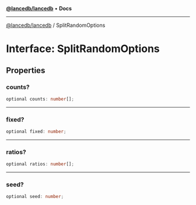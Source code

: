 [**@lancedb/lancedb**](../README.md) • **Docs**

***

[@lancedb/lancedb](../globals.md) / SplitRandomOptions

# Interface: SplitRandomOptions

## Properties

### counts?

```ts
optional counts: number[];
```

***

### fixed?

```ts
optional fixed: number;
```

***

### ratios?

```ts
optional ratios: number[];
```

***

### seed?

```ts
optional seed: number;
```
